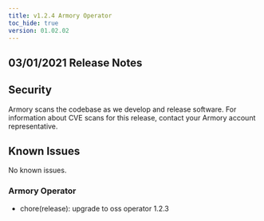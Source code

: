 ```yaml
---
title: v1.2.4 Armory Operator
toc_hide: true
version: 01.02.02
---
```


## 03/01/2021 Release Notes

## Security

Armory scans the codebase as we develop and release software. For information about CVE scans for this release, contact your Armory account representative.

## Known Issues
No known issues.

### Armory Operator

* chore(release): upgrade to oss operator 1.2.3
